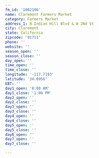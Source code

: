 ```yaml
---
fm_id: '1002106'
name: Claremont Farmers Market
category: Farmers Market
address_1: N Indian Hill Blvd & W 2Nd St
city: Claremont
state: California
zipcode: '91711'
phone: ''
website: ''
season_open: ''
season_close: ''
day_open: ''
time_open: ''
time_close: ''
longitude: '-117.7193'
latitude: '34.0956'
EBT: ''
day1_open: '8:00 AM'
day1_close: '1:00 PM'
day2_open: ''
day2_close: ''
day3_open: ''
day3_close: ''
day4_open: ''
day4_close: ''
day5_open: ''
day5_close: ''
day6_open: ''
day7_open: ''
day7_close: ''

---
```

